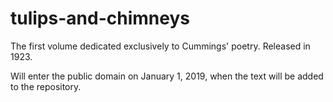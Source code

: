 # tulips-and-chimneys

The first volume dedicated exclusively to Cummings' poetry. Released in 1923.

Will enter the public domain on January 1, 2019, when the text will be added to the repository.
